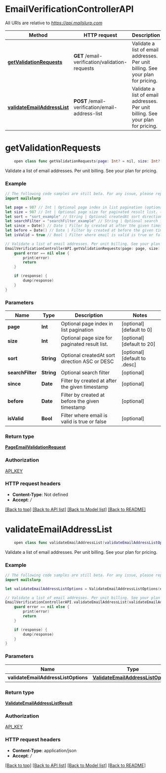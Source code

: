 # EmailVerificationControllerAPI

All URIs are relative to *https://api.mailslurp.com*

Method | HTTP request | Description
------------- | ------------- | -------------
[**getValidationRequests**](EmailVerificationControllerAPI#getvalidationrequests) | **GET** /email-verification/validation-requests | Validate a list of email addresses. Per unit billing. See your plan for pricing.
[**validateEmailAddressList**](EmailVerificationControllerAPI#validateemailaddresslist) | **POST** /email-verification/email-address-list | Validate a list of email addresses. Per unit billing. See your plan for pricing.


# **getValidationRequests**
```swift
    open class func getValidationRequests(page: Int? = nil, size: Int? = nil, sort: Sort_getValidationRequests? = nil, searchFilter: String? = nil, since: Date? = nil, before: Date? = nil, isValid: Bool? = nil, completion: @escaping (_ data: PageEmailValidationRequest?, _ error: Error?) -> Void)
```

Validate a list of email addresses. Per unit billing. See your plan for pricing.

### Example 
```swift
// The following code samples are still beta. For any issue, please report via http://github.com/OpenAPITools/openapi-generator/issues/new
import mailslurp

let page = 987 // Int | Optional page index in list pagination (optional) (default to 0)
let size = 987 // Int | Optional page size for paginated result list. (optional) (default to 20)
let sort = "sort_example" // String | Optional createdAt sort direction ASC or DESC (optional) (default to .desc)
let searchFilter = "searchFilter_example" // String | Optional search filter (optional)
let since = Date() // Date | Filter by created at after the given timestamp (optional)
let before = Date() // Date | Filter by created at before the given timestamp (optional)
let isValid = true // Bool | Filter where email is valid is true or false (optional)

// Validate a list of email addresses. Per unit billing. See your plan for pricing.
EmailVerificationControllerAPI.getValidationRequests(page: page, size: size, sort: sort, searchFilter: searchFilter, since: since, before: before, isValid: isValid) { (response, error) in
    guard error == nil else {
        print(error)
        return
    }

    if (response) {
        dump(response)
    }
}
```

### Parameters

Name | Type | Description  | Notes
------------- | ------------- | ------------- | -------------
 **page** | **Int** | Optional page index in list pagination | [optional] [default to 0]
 **size** | **Int** | Optional page size for paginated result list. | [optional] [default to 20]
 **sort** | **String** | Optional createdAt sort direction ASC or DESC | [optional] [default to .desc]
 **searchFilter** | **String** | Optional search filter | [optional] 
 **since** | **Date** | Filter by created at after the given timestamp | [optional] 
 **before** | **Date** | Filter by created at before the given timestamp | [optional] 
 **isValid** | **Bool** | Filter where email is valid is true or false | [optional] 

### Return type

[**PageEmailValidationRequest**](PageEmailValidationRequest)

### Authorization

[API_KEY](../README#API_KEY)

### HTTP request headers

 - **Content-Type**: Not defined
 - **Accept**: */*

[[Back to top]](#) [[Back to API list]](../README#documentation-for-api-endpoints) [[Back to Model list]](../README#documentation-for-models) [[Back to README]](../README)

# **validateEmailAddressList**
```swift
    open class func validateEmailAddressList(validateEmailAddressListOptions: ValidateEmailAddressListOptions, completion: @escaping (_ data: ValidateEmailAddressListResult?, _ error: Error?) -> Void)
```

Validate a list of email addresses. Per unit billing. See your plan for pricing.

### Example 
```swift
// The following code samples are still beta. For any issue, please report via http://github.com/OpenAPITools/openapi-generator/issues/new
import mailslurp

let validateEmailAddressListOptions = ValidateEmailAddressListOptions(emailAddressList: ["emailAddressList_example"]) // ValidateEmailAddressListOptions | 

// Validate a list of email addresses. Per unit billing. See your plan for pricing.
EmailVerificationControllerAPI.validateEmailAddressList(validateEmailAddressListOptions: validateEmailAddressListOptions) { (response, error) in
    guard error == nil else {
        print(error)
        return
    }

    if (response) {
        dump(response)
    }
}
```

### Parameters

Name | Type | Description  | Notes
------------- | ------------- | ------------- | -------------
 **validateEmailAddressListOptions** | [**ValidateEmailAddressListOptions**](ValidateEmailAddressListOptions) |  | 

### Return type

[**ValidateEmailAddressListResult**](ValidateEmailAddressListResult)

### Authorization

[API_KEY](../README#API_KEY)

### HTTP request headers

 - **Content-Type**: application/json
 - **Accept**: */*

[[Back to top]](#) [[Back to API list]](../README#documentation-for-api-endpoints) [[Back to Model list]](../README#documentation-for-models) [[Back to README]](../README)

